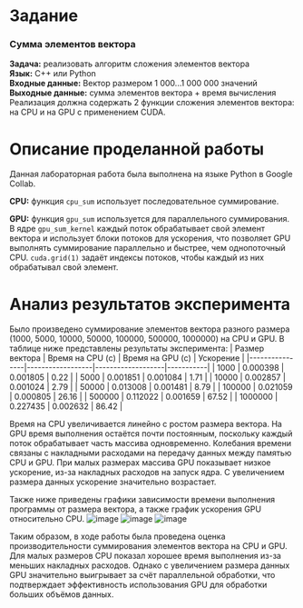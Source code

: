 # Задание
### Сумма элементов вектора
**Задача:** реализовать алгоритм сложения элементов вектора  
**Язык:** C++ или Python  
**Входные данные:** Вектор размером 1 000...1 000 000 значений  
**Выходные данные:** сумма элементов вектора + время вычисления  
Реализация должна содержать 2 функции сложения элементов вектора: на CPU и на GPU с применением CUDA.

# Описание проделанной работы
Данная лабораторная работа была выполнена на языке Python в Google Collab.

**CPU:** функция `cpu_sum` использует последовательное суммирование.

**GPU:** функция `gpu_sum` используется для параллельного суммирования. В ядре `gpu_sum_kernel` каждый поток обрабатывает свой элемент вектора и использует блоки потоков для ускорения, что позволяет GPU выполнять суммирование параллельно и быстрее, чем однопоточный CPU. `cuda.grid(1)` задаёт индексы потоков, чтобы каждый из них обрабатывал свой элемент.

# Анализ результатов эксперимента
Было произведено суммирование элементов вектора разного размера (1000, 5000, 10000, 50000, 100000, 500000, 1000000) на CPU и GPU. В таблице ниже представлены результаты эксперимента:
| Размер вектора | Время на CPU (с) | Время на GPU (с) | Ускорение |
|----------------|------------------|-------------------|-----------|
| 1000          | 0.000398         | 0.001805         | 0.22      |
| 5000          | 0.001851         | 0.001084         | 1.71      |
| 10000         | 0.002857         | 0.001024         | 2.79      |
| 50000         | 0.013008         | 0.001481         | 8.79      |
| 100000        | 0.021059         | 0.000805         | 26.16     |
| 500000        | 0.112022         | 0.001659         | 67.52     |
| 1000000      | 0.227435         | 0.002632         | 86.42     |

Время на CPU увеличивается линейно с ростом размера вектора. На GPU время выполнения остаётся почти постоянным, поскольку каждый поток обрабатывает часть массива одновременно. Колебания времени связаны с накладными расходами на передачу данных между памятью CPU и GPU. При малых размерах массива GPU показывает низкое ускорение, из-за накладных расходов на запуск ядра. С увеличением размера данных ускорение значительно возрастает.

Также ниже приведены графики зависимости времени выполнения программы от размера вектора, а также график ускорения GPU относительно CPU.
![image](https://github.com/user-attachments/assets/99615a23-313f-4562-af0f-6ea0bb53045b)
![image](https://github.com/user-attachments/assets/8d77b400-9aa7-495d-b0a5-d30c4c7a2ae5)
![image](https://github.com/user-attachments/assets/9f85b1a7-0afd-4360-af1e-ca60254ff142)

Таким образом, в ходе работы была проведена оценка производительности суммирования элементов вектора на CPU и GPU. Для малых размеров CPU показал хорошее время выполнения из-за меньших накладных расходов. Однако с увеличением размера данных GPU значительно выигрывает за счёт параллельной обработки, что подтверждает эффективность использования GPU для обработки больших объёмов данных.
